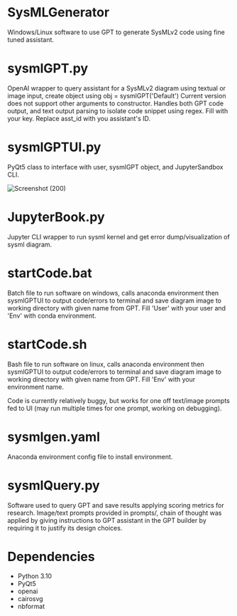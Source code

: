 # SysMLGenerator
Windows/Linux software to use GPT to generate SysMLv2 code using fine tuned assistant.


# sysmlGPT.py
OpenAI wrapper to query assistant for a SysMLv2 diagram using textual or image input, create object using obj = sysmlGPT('Default')
Current version does not support other arguments to constructor.
Handles both GPT code output, and text output parsing to isolate code snippet using regex.
Fill <OpenAI Key> with your key.
Replace asst_id with you assistant's ID.

# sysmlGPTUI.py
PyQt5 class to interface with user, sysmlGPT object, and JupyterSandbox CLI.

![Screenshot (200)](https://github.com/user-attachments/assets/dd7e2dac-3d7b-44e8-8735-b16c9b5c1372)

# JupyterBook.py
Jupyter CLI wrapper to run sysml kernel and get error dump/visualization of sysml diagram.

# startCode.bat
Batch file to run software on windows, calls anaconda environment then sysmlGPTUI to output code/errors to terminal and save diagram image to working directory with given name from GPT.
Fill 'User' with your user and 'Env' with conda environment.

# startCode.sh
Bash file to run software on linux, calls anaconda environment then sysmlGPTUI to output code/errors to terminal and save diagram image to working directory with given name from GPT.
Fill 'Env' with your environment name.

Code is currently relatively buggy, but works for one off text/image prompts fed to UI (may run multiple times for one prompt, working on debugging).

# sysmlgen.yaml
Anaconda environment config file to install environment.

# sysmlQuery.py
Software used to query GPT and save results applying scoring metrics for research. Image/text prompts provided in prompts/, chain of thought was applied by giving instructions to GPT assistant in the GPT builder by requiring it to justify its design choices.
# Dependencies
- Python 3.10
- PyQt5
- openai
- cairosvg
- nbformat
